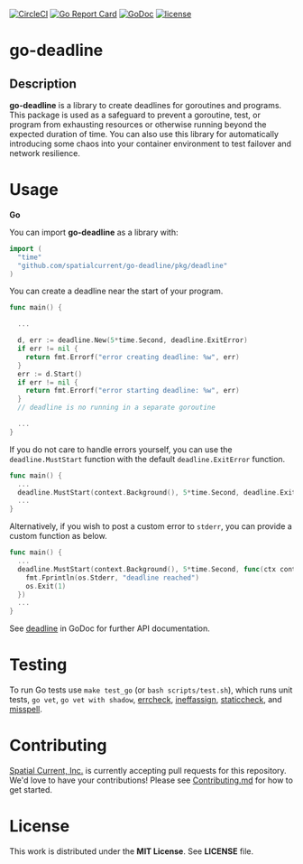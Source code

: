 [![CircleCI](https://circleci.com/gh/spatialcurrent/go-deadline/tree/master.svg?style=svg)](https://circleci.com/gh/spatialcurrent/go-deadline/tree/master) [![Go Report Card](https://goreportcard.com/badge/spatialcurrent/go-deadline)](https://goreportcard.com/report/spatialcurrent/go-deadline)  [![GoDoc](https://godoc.org/github.com/spatialcurrent/go-deadline?status.svg)](https://godoc.org/github.com/spatialcurrent/go-deadline) [![license](http://img.shields.io/badge/license-MIT-red.svg?style=flat)](https://github.com/spatialcurrent/go-deadline/blob/master/LICENSE)

# go-deadline

## Description

**go-deadline** is a library to create deadlines for goroutines and programs.  This package is used as a safeguard to prevent a goroutine, test, or program from exhausting resources or otherwise running beyond the expected duration of time.  You can also use this library for automatically introducing some chaos into your container environment to test failover and network resilience.

# Usage

**Go**

You can import **go-deadline** as a library with:

```go
import (
  "time"
  "github.com/spatialcurrent/go-deadline/pkg/deadline"
)
```

You can create a deadline near the start of your program.

```go
func main() {

  ...

  d, err := deadline.New(5*time.Second, deadline.ExitError)
  if err != nil {
    return fmt.Errorf("error creating deadline: %w", err)
  }
  err := d.Start()
  if err != nil {
    return fmt.Errorf("error starting deadline: %w", err)
  }
  // deadline is no running in a separate goroutine

  ...
}
```

If you do not care to handle errors yourself, you can use the `deadline.MustStart` function with the default `deadline.ExitError` function.

```go
func main() {
  ...
  deadline.MustStart(context.Background(), 5*time.Second, deadline.ExitError)
  ...
}
```

Alternatively, if you wish to post a custom error to `stderr`, you can provide a custom function as below.

```go
func main() {
  ...
  deadline.MustStart(context.Background(), 5*time.Second, func(ctx context.Context) {
    fmt.Fprintln(os.Stderr, "deadline reached")
    os.Exit(1)
  })
  ...
}
```

See [deadline](https://godoc.org/github.com/spatialcurrent/go-deadline/pkg/deadline) in GoDoc for further API documentation.

# Testing

To run Go tests use `make test_go` (or `bash scripts/test.sh`), which runs unit tests, `go vet`, `go vet with shadow`, [errcheck](https://github.com/kisielk/errcheck), [ineffassign](https://github.com/gordonklaus/ineffassign), [staticcheck](https://staticcheck.io/), and [misspell](https://github.com/client9/misspell).

# Contributing

[Spatial Current, Inc.](https://spatialcurrent.io) is currently accepting pull requests for this repository.  We'd love to have your contributions!  Please see [Contributing.md](https://github.com/spatialcurrent/go-deadline/blob/master/CONTRIBUTING.md) for how to get started.

# License

This work is distributed under the **MIT License**.  See **LICENSE** file.
